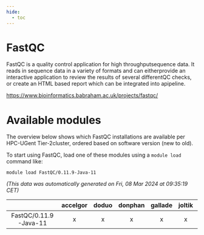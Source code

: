 ```yaml
---
hide:
  - toc
---
```


FastQC
======


FastQC is a quality control application for high throughputsequence data. It reads in sequence data in a variety of formats and can eitherprovide an interactive application to review the results of several differentQC checks, or create an HTML based report which can be integrated into apipeline.

https://www.bioinformatics.babraham.ac.uk/projects/fastqc/
# Available modules


The overview below shows which FastQC installations are available per HPC-UGent Tier-2cluster, ordered based on software version (new to old).

To start using FastQC, load one of these modules using a `module load` command like:

```shell
module load FastQC/0.11.9-Java-11
```

*(This data was automatically generated on Fri, 08 Mar 2024 at 09:35:19 CET)*  

| |accelgor|doduo|donphan|gallade|joltik|skitty|
| :---: | :---: | :---: | :---: | :---: | :---: | :---: |
|FastQC/0.11.9-Java-11|x|x|x|x|x|x|
